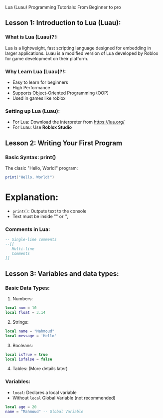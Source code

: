 Lua (Luau) Programming Tutorials: From Beginner to pro
## Lesson 1: Introduction to Lua (Luau):
### What is Lua (Luau)?!:
Lua is a lightweight, fast scripting language designed for embedding in larger applications. Luau is a modified version of Lua developed by Roblox for game development on their platform.  

### Why Learn Lua (Luau)?!:
- Easy to learn for beginners
- High Performance 
- Supports Object-Oriented Programming (OOP)
- Used in games like roblox

### Setting up Lua (Luau):
- For Lua: Download the interpreter from https://lua.org/
- For Luau: Use **Roblox Studio**

## Lesson 2: Writing Your First Program
### Basic Syntax: print()
The clasic "Hello, World!" program:
```lua
print("Hello, World!")
```

# Explanation:
- `print()`: Outputs text to the console
- Text must be inside "" or '',

### Comments in Lua:
```lua
-- Single-line comments
--[[
   Multi-line
   Comments
]]
```

## Lesson 3: Variables and data types:
### Basic Data Types:

1. Numbers:
```lua
local num = 10
local float = 3.14
```

2. Strings:
```lua
local name = "Mahmoud"
local message = 'Hello'
```

3. Booleans:
```lua
local isTrue = true
local isfalse = false
```

4. Tables: (More details later)

### Variables:
- `local`: Declares a local variable
- Without `local` Global Variable (not recommended)
```lua 
local age = 20
name = "Mahmoud" -- Global Variable
```
